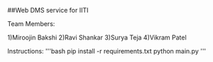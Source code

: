 ##Web DMS service for IITI

Team Members:

1)Miroojin Bakshi
2)Ravi Shankar
3)Surya Teja 
4)Vikram Patel

Instructions:
'''bash
pip install -r requirements.txt
python main.py
'''
